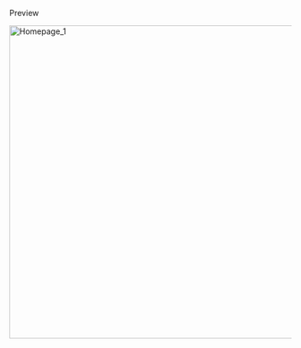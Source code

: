 Preview

<img width="560" alt="Homepage_1" src="https://github.com/user-attachments/assets/6dda5bba-c066-4a18-a85b-554cf4e8f688">
